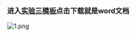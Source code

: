 ### 进入[实验三模板](https://gitee.com/lynbz1018/Other/blob/master/report/computer_network/%E5%AE%9E%E9%AA%8C%E4%B8%89%E6%A8%A1%E6%9D%BF.docx)点击下载就是word文档

![1.png](https://cdn.acwing.com/media/article/image/2022/05/06/189403_c8ab3270cd-1.png) 
